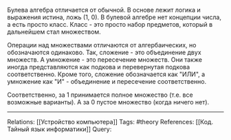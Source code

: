 Булева алгебра отличается от обычной. В основе лежит логика и выражения истина, ложь (1, 0). В булевой алгебре нет концепции числа, а есть просто класс. Класс - это просто набор предметов, который в дальнейшем стал множеством.

Операции над множествами отличаются от алгербаических, но обозначаются одинаково. Так, сложение - это объединение двух множеств. А умножение - это пересечение множеств. Они также иногда представляются как подкова и перевернутая подкова соответственно. Кроме того, сложение обозначается как "ИЛИ", а умножение как "И" - объединение и пересечение соответственно. 

Соответственно, за 1 принимается полное множество (т.е. все возможные варианты). А за 0 пустое множество (когда ничего нет). 

___
Relations: [[Устройство компьютера]] 
Tags: #theory 
References: [[Код. Тайный язык информатики]] 
Query: 